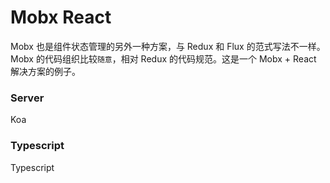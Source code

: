 Mobx React
==========

Mobx 也是组件状态管理的另外一种方案，与 Redux 和 Flux 的范式写法不一样。 Mobx 的代码组织比较`随意`，相对   Redux 的代码规范。这是一个 Mobx + React 解决方案的例子。

### Server
Koa

### Typescript
Typescript


